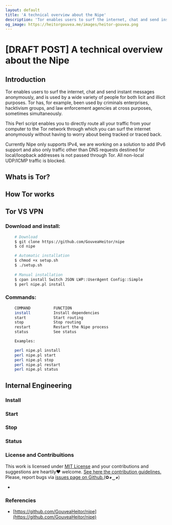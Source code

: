 ```yaml
---
layout: default
title: 'A technical overview about the Nipe'
description: 'Tor enables users to surf the internet, chat and send instant messages anonymously,  and is used by a wide variety of people for both licit and illicit purposes. Tor has, for example, been used by criminals enterprises, hacktivism groups, and law enforcement  agencies at cross purposes, sometimes simultaneously.'
og_image: https://heitorgouvea.me/images/heitor-gouvea.png
---
```


# [DRAFT POST] A technical overview about the Nipe


## Introduction

Tor enables users to surf the internet, chat and send instant messages anonymously,  and is used by a wide variety of people for both licit and illicit purposes. Tor has, for example, been used by criminals enterprises, hacktivism groups, and law enforcement  agencies at cross purposes, sometimes simultaneously.

This Perl script enables you to directly route all your traffic from your computer to the Tor network through which you can surf the internet anonymously without having to worry about being tracked or traced back.

Currently Nipe only supports IPv4, we are working on a solution to add IPv6 support and also only traffic other than DNS requests destined for local/loopback addresses is not passed through Tor. All non-local UDP/ICMP traffic is blocked.

## Whats is Tor?
## How Tor works
## Tor VS VPN


### Download and install:

```bash
    # Download
    $ git clone https://github.com/GouveaHeitor/nipe
    $ cd nipe

    # Automatic installation
    $ chmod +x setup.sh
    $ ./setup.sh
    
    # Manual installation
    $ cpan install Switch JSON LWP::UserAgent Config::Simple
    $ perl nipe.pl install
```

### Commands:

```bash
    COMMAND          FUNCTION
    install          Install dependencies
    start            Start routing
    stop             Stop routing
    restart          Restart the Nipe process
    status           See status

    Examples:

    perl nipe.pl install
    perl nipe.pl start
    perl nipe.pl stop
    perl nipe.pl restart
    perl nipe.pl status
```


## Internal Engineering

### Install
### Start
### Stop
### Status

### License and Contribuitions
 
This work is licensed under [MIT License](https://github.com/GouveaHeitor/nipe/blob/master/LICENSE.md) and your contributions and suggestions are heartily♥ welcome. [See here the contribution guidelines.](https://github.com/GouveaHeitor/nipe/blob/master/.github/CONTRIBUTING.md) Please, report bugs via [issues page on Github.](https://github.com/GouveaHeitor/nipe/issues)(✿◕‿◕) 

-

### Referencies

- [https://github.com/GouveaHeitor/nipe](https://github.com/GouveaHeitor/nipe)